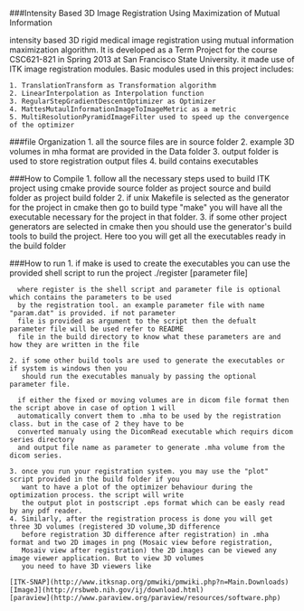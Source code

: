 ###Intensity Based 3D Image Registration Using Maximization of Mutual Information

intensity based 3D rigid medical image registration using mutual information maximization algorithm.
It is developed as a Term Project for the course CSC621-821 in Spring 2013 at San Francisco State University.
it made use of ITK image registration modules. Basic modules used in this project includes:

    1. TranslationTransform as Transformation algorithm 
    2. LinearInterpolation as Interpolation function
    3. RegularStepGradientDescentOptimizer as Optimizer
    4. MattesMutaulInformationImageToImageMetric as a metric
    5. MultiResolutionPyramidImageFilter used to speed up the convergence of the optimizer

###file Organization
    1. all the source files are in source folder
    2. example 3D volumes in mha format are provided in the Data folder 
    3. output folder is used to store registration output files
    4. build contains executables

###How to Compile
    1.  follow all the necessary steps used to build ITK project using cmake 
        provide source folder as project source and build folder as project build folder
    2. if unix Makefile is selected as the generator for the project in cmake then go to 
        build type "make" you will have all the executable necessary for the project in that folder.
    3. if some other project generators are selected in cmake then  you should use the generator's 
        build tools to build the project. Here too you will get all the executables ready in the build folder

###How to run 
    1. if make is used to create the executables you can use the provided shell script to run the project
            ./register [parameter file] 
          
      where register is the shell script and parameter file is optional which contains the parameters to be used 
      by the registration tool. an example parameter file with name "param.dat" is provided. if not parameter 
      file is provided as argument to the script then the defualt parameter file will be used refer to README 
      file in the build directory to know what these parameters are and how they are written in the file

    2. if some other build tools are used to generate the executables or if system is windows then you 
       should run the executables manualy by passing the optional parameter file.

      if either the fixed or moving volumes are in dicom file format then the script above in case of option 1 will 
      automatically convert them to .mha to be used by the registration class. but in the case of 2 they have to be 
      converted manualy using the DicomRead executable which requirs dicom series directory 
      and output file name as parameter to generate .mha volume from the dicom series.

    3. once you run your registration system. you may use the "plot" script provided in the build folder if you 
       want to have a plot of the optimizer behaviour during the optimization process. the script will write 
       the output plot in postscript .eps format which can be easly read by any pdf reader.
    4. Similarly, after the registration process is done you will get three 3D volumes (registered 3D volume,3D difference 
       before registration 3D difference after registration) in .mha format and two 2D images in png (Mosaic view before registration,
       Mosaiv view after registration) the 2D images can be viewed any image viewer application. But to view 3D volumes 
       you need to have 3D viewers like 
    
    [ITK-SNAP](http://www.itksnap.org/pmwiki/pmwiki.php?n=Main.Downloads)
    [ImageJ](http://rsbweb.nih.gov/ij/download.html)
    [paraview](http://www.paraview.org/paraview/resources/software.php)

